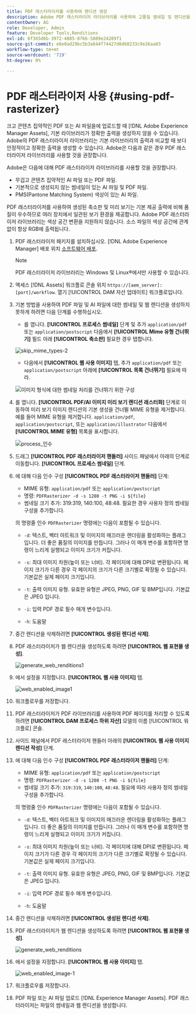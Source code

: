 ```yaml
---
title: PDF 래스터라이저를 사용하여 렌디션 생성
description: Adobe PDF 래스터라이저 라이브러리를 사용하여 고품질 썸네일 및 렌디션을 생성합니다.
contentOwner: AG
role: Developer, Admin
feature: Developer Tools,Renditions
exl-id: 6f365d6b-3972-4885-8766-5889e24289f1
source-git-commit: e6e0ad29bc5b3a644f74427d8d60233c9e26aa03
workflow-type: tm+mt
source-wordcount: '719'
ht-degree: 0%

---
```


# PDF 래스터라이저 사용 {#using-pdf-rasterizer}

크고 콘텐츠 집약적인 PDF 또는 AI 파일을에 업로드할 때 [!DNL Adobe Experience Manager Assets], 기본 라이브러리가 정확한 출력을 생성하지 않을 수 있습니다. Adobe의 PDF 래스터라이저 라이브러리는 기본 라이브러리의 출력과 비교할 때 보다 안정적이고 정확한 출력을 생성할 수 있습니다. Adobe은 다음과 같은 경우 PDF 래스터라이저 라이브러리를 사용할 것을 권장합니다.

Adobe은 다음에 대해 PDF 래스터라이저 라이브러리를 사용할 것을 권장합니다.

* 무겁고 콘텐츠 집약적인 AI 파일 또는 PDF 파일.
* 기본적으로 생성되지 않는 썸네일이 있는 AI 파일 및 PDF 파일.
* PMS(Pantone Matching System) 색상이 있는 AI 파일.

PDF 래스터라이저를 사용하여 생성된 축소판 및 미리 보기는 기본 제공 출력에 비해 품질이 우수하므로 여러 장치에서 일관된 보기 환경을 제공합니다. Adobe PDF 래스터라이저 라이브러리는 색상 공간 변환을 지원하지 않습니다. 소스 파일의 색상 공간에 관계없이 항상 RGB에 출력됩니다.

1. PDF 래스터라이저 패키지를 설치하십시오. [!DNL Adobe Experience Manager] 배포 위치 [소프트웨어 배포](https://experience.adobe.com/#/downloads/content/software-distribution/en/aem.html?package=/content/software-distribution/en/details.html/content/dam/aem/public/adobe/packages/cq650/product/assets/aem-assets-pdf-rasterizer-pkg-4.6.zip).

   >[!NOTE]
   >
   >PDF 래스터라이저 라이브러리는 Windows 및 Linux®에서만 사용할 수 있습니다.

1. 액세스 [!DNL Assets] 워크플로 콘솔 위치 `https://[aem_server]:[port]/workflow`. 열기 [!UICONTROL DAM 자산 업데이트] 워크플로입니다.

1. 기본 방법을 사용하여 PDF 파일 및 AI 파일에 대한 썸네일 및 웹 렌디션을 생성하지 못하게 하려면 다음 단계를 수행하십시오.

   * 를 엽니다. **[!UICONTROL 프로세스 썸네일]** 단계 및 추가 `application/pdf` 또는 `application/postscript` 다음에서 **[!UICONTROL Mime 유형 건너뛰기]** 필드 아래 **[!UICONTROL 축소판]** 필요한 경우 탭합니다.

   ![skip_mime_types-2](assets/skip_mime_types-2.png)

   * 다음에서 **[!UICONTROL 웹 사용 이미지]** 탭, 추가 `application/pdf` 또는 `application/postscript` 아래에 **[!UICONTROL 목록 건너뛰기]** 필요에 따라.

   ![이미지 형식에 대한 썸네일 처리를 건너뛰기 위한 구성](assets/web_enabled_imageskiplist.png)

1. 를 엽니다. **[!UICONTROL PDF/AI 이미지 미리 보기 렌디션 래스터화]** 단계로 이동하여 미리 보기 이미지 렌디션의 기본 생성을 건너뛸 MIME 유형을 제거합니다. 예를 들어 MIME 유형을 제거합니다. `application/pdf`, `application/postscript`, 또는 `application/illustrator` 다음에서 **[!UICONTROL MIME 유형]** 목록을 표시합니다.

   ![process_인수](assets/process_arguments.png)

1. 드래그 **[!UICONTROL PDF 래스터라이저 핸들러]** 사이드 패널에서 아래의 단계로 이동합니다. **[!UICONTROL 프로세스 썸네일]** 단계.
1. 에 대해 다음 인수 구성 **[!UICONTROL PDF 래스터라이저 핸들러]** 단계:

   * MIME 유형: `application/pdf` 또는 `application/postscript`
   * 명령: `PDFRasterizer -d -s 1280 -t PNG -i ${file}`
   * 썸네일 크기 추가: 319:319, 140:100, 48:48. 필요한 경우 사용자 정의 썸네일 구성을 추가합니다.

   의 명령줄 인수 `PDFRasterizer` 명령에는 다음이 포함될 수 있습니다.

   * `-d`: 텍스트, 벡터 아트워크 및 이미지의 매끄러운 렌더링을 활성화하는 플래그입니다. 더 좋은 품질의 이미지를 만듭니다. 그러나 이 매개 변수를 포함하면 명령이 느리게 실행되고 이미지 크기가 커집니다.

   * `-s`: 최대 이미지 차원(높이 또는 너비). 각 페이지에 대해 DPI로 변환됩니다. 페이지 크기가 다른 경우 각 페이지의 크기가 다른 크기별로 확장될 수 있습니다. 기본값은 실제 페이지 크기입니다.

   * `-t`: 출력 이미지 유형. 유효한 유형은 JPEG, PNG, GIF 및 BMP입니다. 기본값은 JPEG 입니다.

   * `-i`: 입력 PDF 경로 필수 매개 변수입니다.

   * `-h`: 도움말

1. 중간 렌디션을 삭제하려면 **[!UICONTROL 생성된 렌디션 삭제]**.
1. PDF 래스터라이저가 웹 렌디션을 생성하도록 하려면 **[!UICONTROL 웹 표현물 생성]**.

   ![generate_web_renditions1](assets/generate_web_renditions1.png)

1. 에서 설정을 지정합니다. **[!UICONTROL 웹 사용 이미지]** 탭.

   ![web_enabled_image1](assets/web_enabled_image1.png)

1. 워크플로우를 저장합니다.
1. PDF 래스터라이저가 PDF 라이브러리를 사용하여 PDF 페이지를 처리할 수 있도록 하려면 **[!UICONTROL DAM 프로세스 하위 자산]** 모델의 이름 [!UICONTROL 워크플로] 콘솔.
1. 사이드 패널에서 PDF 래스터라이저 핸들러 아래의 **[!UICONTROL 웹 사용 이미지 렌디션 작성]** 단계.
1. 에 대해 다음 인수 구성 **[!UICONTROL PDF 래스터라이저 핸들러]** 단계:

   * MIME 유형: `application/pdf` 또는 `application/postscript`
   * 명령: `PDFRasterizer -d -s 1280 -t PNG -i ${file}`
   * 썸네일 크기 추가: `319:319`, `140:100`, `48:48`. 필요에 따라 사용자 정의 썸네일 구성을 추가합니다.

   의 명령줄 인수 `PDFRasterizer` 명령에는 다음이 포함될 수 있습니다.

   * `-d`: 텍스트, 벡터 아트워크 및 이미지의 매끄러운 렌더링을 활성화하는 플래그입니다. 더 좋은 품질의 이미지를 만듭니다. 그러나 이 매개 변수를 포함하면 명령이 느리게 실행되고 이미지 크기가 커집니다.

   * `-s`: 최대 이미지 차원(높이 또는 너비). 각 페이지에 대해 DPI로 변환됩니다. 페이지 크기가 다른 경우 각 페이지의 크기가 다른 크기별로 확장될 수 있습니다. 기본값은 실제 페이지 크기입니다.

   * `-t`: 출력 이미지 유형. 유효한 유형은 JPEG, PNG, GIF 및 BMP입니다. 기본값은 JPEG 입니다.

   * `-i`: 입력 PDF 경로 필수 매개 변수입니다.

   * `-h`: 도움말

1. 중간 렌디션을 삭제하려면 **[!UICONTROL 생성된 렌디션 삭제]**.
1. PDF 래스터라이저가 웹 렌디션을 생성하도록 하려면 **[!UICONTROL 웹 표현물 생성]**.

   ![generate_web_renditions](assets/generate_web_renditions.png)

1. 에서 설정을 지정합니다. **[!UICONTROL 웹 사용 이미지]** 탭.

   ![web_enabled_image-1](assets/web_enabled_image-1.png)

1. 워크플로우를 저장합니다.
1. PDF 파일 또는 AI 파일 업로드 [!DNL Experience Manager Assets]. PDF 래스터라이저는 파일의 썸네일과 웹 렌디션을 생성합니다.
